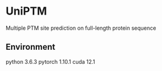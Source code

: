 # UniPTM

Multiple PTM site prediction on full-length protein sequence

## Environment
python 3.6.3
pytorch 1.10.1
cuda 12.1
